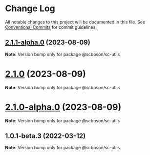 # Change Log

All notable changes to this project will be documented in this file. See [Conventional Commits](https://conventionalcommits.org) for commit guidelines.

## [2.1.1-alpha.0](http://bsgit28:57949/smart-city-ui/sc-boson/compare/@scboson/sc-utils@2.1.0...@scboson/sc-utils@2.1.1-alpha.0) (2023-08-09)

**Note:** Version bump only for package @scboson/sc-utils

# [2.1.0](http://bsgit28:57949/smart-city-ui/sc-boson/compare/@scboson/sc-utils@2.1.0-alpha.0...@scboson/sc-utils@2.1.0) (2023-08-09)

**Note:** Version bump only for package @scboson/sc-utils

# [2.1.0-alpha.0](http://bsgit28:57949/smart-city-ui/sc-boson/compare/@scboson/sc-utils@1.0.1-alpha.4...@scboson/sc-utils@2.1.0-alpha.0) (2023-08-09)

**Note:** Version bump only for package @scboson/sc-utils

## 1.0.1-beta.3 (2022-03-12)

**Note:** Version bump only for package @scboson/sc-utils
